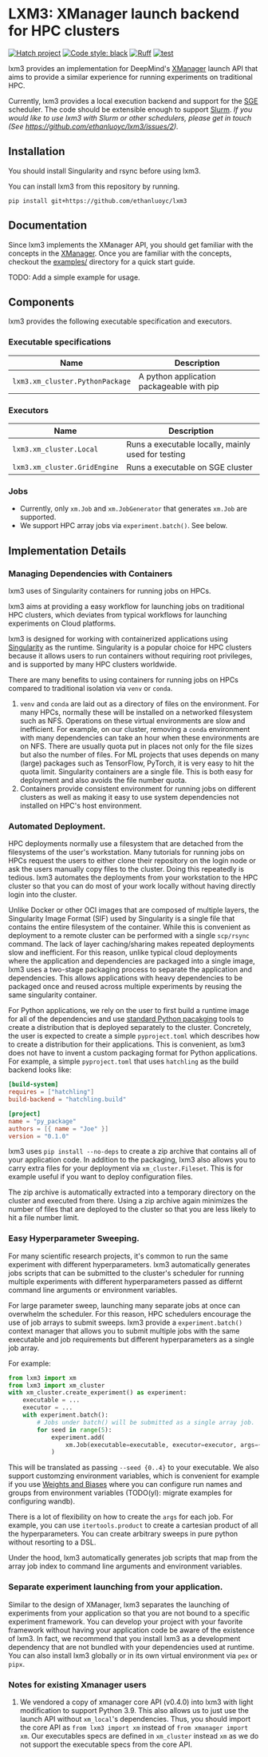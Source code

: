# LXM3: XManager launch backend for HPC clusters
[![Hatch project](https://img.shields.io/badge/%F0%9F%A5%9A-Hatch-4051b5.svg)](https://github.com/pypa/hatch)
[![Code style: black](https://img.shields.io/badge/code%20style-black-000000.svg)](https://github.com/psf/black)
[![Ruff](https://img.shields.io/endpoint?url=https://raw.githubusercontent.com/astral-sh/ruff/main/assets/badge/v2.json)](https://github.com/astral-sh/ruff)
[![test](https://github.com/ethanluoyc/lxm3/actions/workflows/test.yml/badge.svg)](https://github.com/ethanluoyc/lxm3/actions/workflows/test.yml)

lxm3 provides an implementation for DeepMind's [XManager](https://github.com/deepmind/xmanager/tree/main) launch API that aims to provide a similar experience for running experiments on traditional HPC.

Currently, lxm3 provides a local execution backend and support for the [SGE](https://en.wikipedia.org/wiki/Oracle_Grid_Engine) scheduler. The code should be extensible enough to support [Slurm](https://slurm.schedmd.com/). _If you would like to use lxm3 with Slurm or other schedulers, please get in touch (See https://github.com/ethanluoyc/lxm3/issues/2)._

## Installation
You should install Singularity and rsync before using lxm3.

You can install lxm3 from this repository by running.
```
pip install git+https://github.com/ethanluoyc/lxm3
```

## Documentation
Since lxm3 implements the XManager API, you should get familiar with the concepts in the [XManager](https://github.com/deepmind/xmanager). Once you are familiar with the concepts, checkout the [examples/](examples/) directory for a quick start guide.

TODO: Add a simple example for usage.

## Components
lxm3 provides the following executable specification and executors.

### Executable specifications
| Name      | Description |
| ----------- | ----------- |
| `lxm3.xm_cluster.PythonPackage`      | A python application packageable with pip |

### Executors
| Name      | Description |
| ----------- | ----------- |
| `lxm3.xm_cluster.Local`     | Runs a executable locally, mainly used for testing |
| `lxm3.xm_cluster.GridEngine`     | Runs a executable on SGE cluster |

### Jobs
* Currently, only `xm.Job` and `xm.JobGenerator` that generates `xm.Job` are supported.
* We support HPC array jobs via `experiment.batch()`. See below.

## Implementation Details
### __Managing Dependencies with Containers__
lxm3 uses of Singularity containers for running jobs on HPCs.

lxm3 aims at providing a easy workflow for launching jobs on traditional HPC clusters,
which deviates from typical workflows for launching experiments on Cloud platforms.

lxm3 is designed for working with containerized applications using [Singularity](https://docs.sylabs.io/guides/3.5/user-guide/introduction.html) as the runtime.
Singularity is a popular choice for HPC clusters because it allows users to run containers without requiring root privileges, and is supported by many HPC clusters worldwide.

There are many benefits to using containers for running jobs on HPCs compared to traditional isolation via `venv` or `conda`.

1. `venv` and `conda` are laid out as a directory of files on the environment. For many
HPCs, normally these will be installed on a networked filesystem such as NFS. Operations
on these virtual environments are slow and inefficient. For example, on our cluster, removing
a `conda` environment with many dependencies can take an hour when these environments are
on NFS. There are usually quota put in places not only for the file sizes but also the number of files.
For ML projects that uses depends on many (large) packages such as TensorFlow, PyTorch, it is very easy
to hit the quota limit. Singularity containers are a single file. This is both easy
for deployment and also avoids the file number quota.
2. Containers provide consistent environment for running jobs on different clusters as well as making it easy to use system dependencies not installed on HPC's host environment.

### __Automated Deployment__.
HPC deployments normally use a filesystem that are detached from the filesystems of the user's workstation.
Many tutorials for running jobs on HPCs request the users to either clone their repository on the login node or ask the users manually copy files to the cluster. Doing this repeatedly is tedious. lxm3 automates the deployments from your workstation to the HPC cluster so that you can do most of your work locally without having
directly login into the cluster.

Unlike Docker or other OCI images that are composed of multiple layers,
the Singularity Image Format (SIF) used by Singularity is a single file that contains the entire filesystem of the container. While this is convenient as deployment to a remote cluster can be performed with a single `scp/rsync` command. The lack of layer caching/sharing makes repeated deployments slow and inefficient.
For this reason, unlike typical cloud deployments where the application and dependencies are packaged into a single image, lxm3 uses a two-stage packaging process to separate the application and dependencies.
This allows applications with heavy dependencies to be packaged once and reused across multiple experiments by reusing the same singularity container.

For Python applications, we rely on the user to first build a runtime image for all of the dependencies and use [standard Python pacakging](https://packaging.python.org/en/latest/tutorials/packaging-projects/) tools to create a distribution that is deployed separately to the cluster.
Concretely, the user is expected to create a simple `pyproject.toml` which describes how to create a distribution for their applications.
This is convenient, as lxm3 does not have to invent a custom packaging format for Python applications. For example, a simple `pyproject.toml` that uses `hatchling` as the build backend looks like:
```toml
[build-system]
requires = ["hatchling"]
build-backend = "hatchling.build"

[project]
name = "py_package"
authors = [{ name = "Joe" }]
version = "0.1.0"
```
lxm3 uses `pip install --no-deps` to create a zip archive that contains all of your application code.
In addition to the packaging, lxm3 also allows you to carry extra files for your deployment via
`xm_cluster.Fileset`. This is for example useful if you want to deploy configuration files.

The zip archive is automatically extracted into a temporary directory on the cluster and executed from there.
Using a zip archive again minimizes the number of files that are deployed to the cluster so that you are
less likely to hit a file number limit.

### __Easy Hyperparameter Sweeping__.
For many scientific research projects, it's common to run the same experiment with different hyperparameters. lxm3 automatically generates jobs scripts that can be submitted to the cluster's scheduler for running multiple experiments with different hyperparameters passed as differnt command line arguments or environment variables.

For large parameter sweep, launching many separate jobs at once can overwhelm the scheduler.
For this reason, HPC schedulers encourage the use of job arrays to submit sweeps.
lxm3 provide a `experiment.batch()` context manager that allows you to submit multiple jobs with the same executable and job requirements but different hyperparameters as a single job array.

For example:
```python
from lxm3 import xm
from lxm3 import xm_cluster
with xm_cluster.create_experiment() as experiment:
    executable = ...
    executor = ...
    with experiment.batch():
        # Jobs under batch() will be submitted as a single array job.
        for seed in range(5):
            experiment.add(
                xm.Job(executable=executable, executor=executor, args={"seed": seed})
            )
```
This will be translated as passing `--seed {0..4}` to your executable. We
also support customzing environment variables, which is convenient for example if you
use [Weights and Biases](https://wandb.ai/site) where you can configure run names and groups
from environment variables (TODO(yl): migrate examples for configuring wandb).

There is a lot of flexibility on how to create the `args` for each job.
For example, you can use `itertools.product` to create a cartesian product of all the hyperparameters.
You can create arbitrary sweeps in pure python without resorting to a DSL.

Under the hood, lxm3 automatically generates job scripts that map from the array job index
to command line arguments and environment variables.

### __Separate experiment launching from your application__.
Similar to the design of XManager, lxm3 separates the launching of experiments from your application
so that you are not bound to a specific experiment framework.
You can develop your project with your favorite framework without having your application
code be aware of the existence of lxm3. In fact, we recommend that you install lxm3
as a development dependency that are not bundled with your dependencies used at runtime.
You can also install lxm3 globally or in its own virtual environment via `pex` or `pipx`.

### Notes for existing Xmanager users

1. We vendored a copy of xmanager core API (v0.4.0) into lxm3 with
light modification to support Python 3.9. This also allows us to just use the launch API
without `xm_local`'s dependencies. Thus, you should import the core API as
`from lxm3 import xm` instead of `from xmanager import xm`. Our executables specs
are defined in `xm_cluster` instead `xm` as we do not support the executable specs
from the core API.

